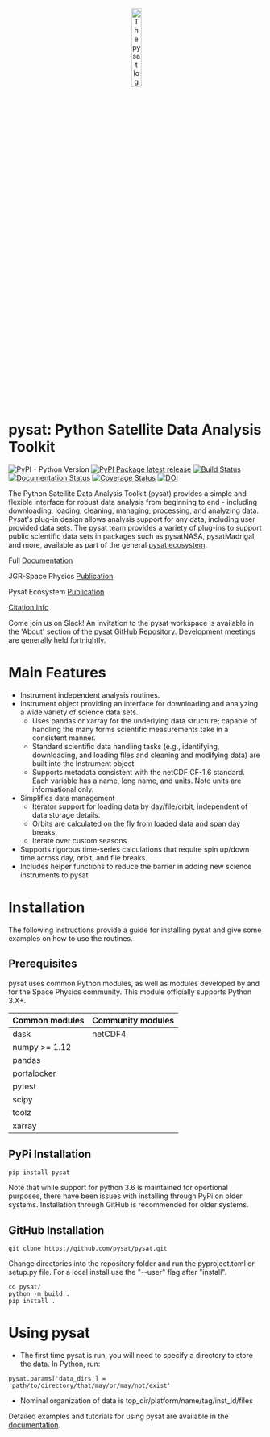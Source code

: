 <div align="center">
        <img height="0" width="0px">
        <img width="20%" src="https://raw.githubusercontent.com/pysat/pysat/main/docs/images/logo.png" alt="The pysat logo: A snake orbiting a blue sphere" title="pysat"</img>
</div>

# pysat: Python Satellite Data Analysis Toolkit
![PyPI - Python Version](https://img.shields.io/pypi/pyversions/pysat)
[![PyPI Package latest release](https://img.shields.io/pypi/v/pysat.svg)](https://pypi.python.org/pypi/pysat)
[![Build Status](https://github.com/pysat/pysat/actions/workflows/main.yml/badge.svg)](https://github.com/pysat/pysat/actions/workflows/main.yml/badge.svg)
[![Documentation Status](https://readthedocs.org/projects/pysat/badge/?version=latest)](http://pysat.readthedocs.io/en/latest/?badge=latest)
[![Coverage Status](https://coveralls.io/repos/github/pysat/pysat/badge.svg?branch=main)](https://coveralls.io/github/pysat/pysat?branch=main)
[![DOI](https://zenodo.org/badge/33449914.svg)](https://zenodo.org/badge/latestdoi/33449914)

The Python Satellite Data Analysis Toolkit (pysat) provides a simple and
flexible interface for robust data analysis from beginning to end - including
downloading, loading, cleaning, managing, processing, and analyzing data.
Pysat's plug-in design allows analysis support for any data, including user
provided data sets. The pysat team provides a variety of plug-ins to support
public scientific data sets in packages such as pysatNASA, pysatMadrigal, and
more, available as part of the general [pysat ecosystem](https://github.com/pysat).

Full [Documentation](http://pysat.readthedocs.io/en/latest/index.html)

JGR-Space Physics [Publication](https://doi.org/10.1029/2018JA025297)

Pysat Ecosystem [Publication](https://www.frontiersin.org/articles/10.3389/fspas.2023.1119775/full)

[Citation Info](https://pysat.readthedocs.io/en/latest/citing.html)

Come join us on Slack! An invitation to the pysat workspace is available
in the 'About' section of the
[pysat GitHub Repository.](https://github.com/pysat/pysat)
Development meetings are generally held fortnightly.

# Main Features
* Instrument independent analysis routines.
* Instrument object providing an interface for downloading and analyzing a wide
  variety of science data sets.
  * Uses pandas or xarray for the underlying data structure;
    capable of handling the many forms scientific measurements take in a
    consistent manner.
  * Standard scientific data handling tasks (e.g., identifying, downloading,
    and loading files and cleaning and modifying data) are built into the
    Instrument object.
  * Supports metadata consistent with the netCDF CF-1.6 standard. Each variable
    has a name, long name, and units. Note units are informational only.
* Simplifies data management
  * Iterator support for loading data by day/file/orbit, independent of data
    storage details.
  * Orbits are calculated on the fly from loaded data and span day breaks.
  * Iterate over custom seasons
* Supports rigorous time-series calculations that require spin up/down time
  across day, orbit, and file breaks.
* Includes helper functions to reduce the barrier in adding new science
  instruments to pysat

# Installation

The following instructions provide a guide for installing pysat and give some
examples on how to use the routines.

## Prerequisites

pysat uses common Python modules, as well as modules developed by and for the
Space Physics community.  This module officially supports Python 3.X+.

| Common modules | Community modules |
| -------------- | ----------------- |
| dask           | netCDF4           |
| numpy >= 1.12  |                   |
| pandas         |                   |
| portalocker    |                   |
| pytest         |                   |
| scipy          |                   |
| toolz          |                   |
| xarray         |                   |


## PyPi Installation
```
pip install pysat
```
Note that while support for python 3.6 is maintained for opertional purposes, there 
have been issues with installing through PyPi on older systems. Installation through 
GitHub is recommended for older systems.

## GitHub Installation
```
git clone https://github.com/pysat/pysat.git
```

Change directories into the repository folder and run the pyproject.toml or
setup.py file.  For a local install use the "--user" flag after "install".

```
cd pysat/
python -m build .
pip install .
```

# Using pysat

* The first time pysat is run, you will need to specify a directory to store
  the data. In Python, run:
```
pysat.params['data_dirs'] = 'path/to/directory/that/may/or/may/not/exist'
```
  * Nominal organization of data is top_dir/platform/name/tag/inst_id/files

Detailed examples and tutorials for using pysat are available in the
[documentation](http://pysat.readthedocs.io/en/latest/index.html).
